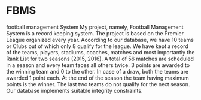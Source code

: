 # FBMS
football management System
My project, namely, Football Management System is a record keeping system. The project is based on the Premier League organized every year. According to our database, we have 10 teams or Clubs out of which only 8 qualify for the league. We have kept a record of the teams, players, stadiums, coaches, matches and most importantly the Rank List for two seasons (2015, 2016). A total of 56 matches are scheduled in a season and every team faces all others twice. 3 points are awarded to the winning team and 0 to the other. In case of a draw, both the teams are awarded 1 point each. At the end of the season the team having maximum points is the winner. The last two teams do not qualify for the next season. Our database implements suitable integrity constraints.
